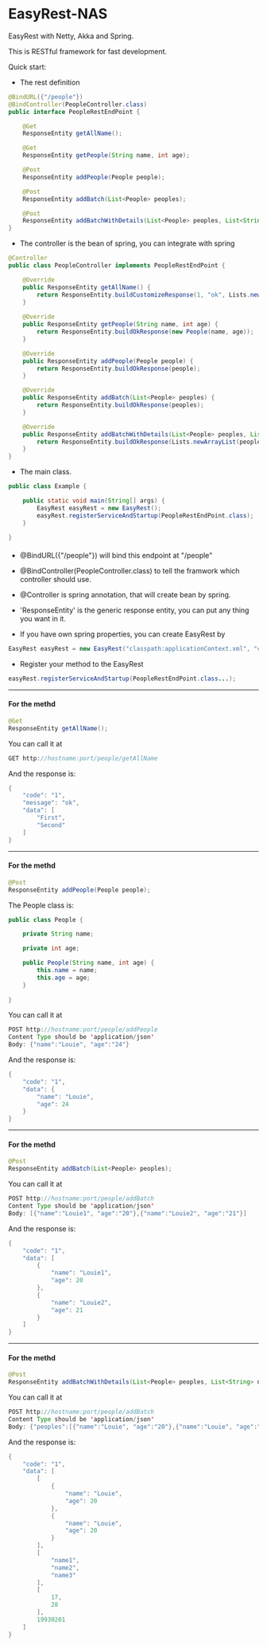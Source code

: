 # EasyRest-NAS

EasyRest with Netty, Akka and Spring.

This is RESTful framework for fast development.

Quick start:

* The rest definition
```java
@BindURL({"/people"})
@BindController(PeopleController.class)
public interface PeopleRestEndPoint {

    @Get
    ResponseEntity getAllName();

    @Get
    ResponseEntity getPeople(String name, int age);

    @Post
    ResponseEntity addPeople(People people);

    @Post
    ResponseEntity addBatch(List<People> peoples);

    @Post
    ResponseEntity addBatchWithDetails(List<People> peoples, List<String> name, List<Integer> age, long birth);
}
```

* The controller is the bean of spring, you can integrate with spring  
```java
@Controller
public class PeopleController implements PeopleRestEndPoint {

    @Override
    public ResponseEntity getAllName() {
        return ResponseEntity.buildCustomizeResponse(1, "ok", Lists.newArrayList("First", "Second"));
    }
    
    @Override
    public ResponseEntity getPeople(String name, int age) {
        return ResponseEntity.buildOkResponse(new People(name, age));
    }

    @Override
    public ResponseEntity addPeople(People people) {
        return ResponseEntity.buildOkResponse(people);
    }

    @Override
    public ResponseEntity addBatch(List<People> peoples) {
        return ResponseEntity.buildOkResponse(peoples);
    }

    @Override
    public ResponseEntity addBatchWithDetails(List<People> peoples, List<String> name, List<Integer> age, long birth) {
        return ResponseEntity.buildOkResponse(Lists.newArrayList(peoples, name, age, birth));
    }
}
```

* The main class.
```java
public class Example {

    public static void main(String[] args) {
        EasyRest easyRest = new EasyRest();
        easyRest.registerServiceAndStartup(PeopleRestEndPoint.class);
    }

}
```

####
* @BindURL({"/people"}) will bind this endpoint at "/people"

* @BindController(PeopleController.class) to tell the framwork which controller should use.

* @Controller is spring annotation, that will create bean by spring.

* 'ResponseEntity' is the generic response entity, you can put any thing you want in it.

* If you have own spring properties, you can create EasyRest by
```java
EasyRest easyRest = new EasyRest("classpath:applicationContext.xml", "classpath:applicationContext-01.xml"...);
```
* Register your method to the EasyRest 
```java
easyRest.registerServiceAndStartup(PeopleRestEndPoint.class...);
```

***
#### For the methd 
```java
@Get
ResponseEntity getAllName();
```
You can call it at 
```java
GET http://hostname:port/people/getAllName
```
And the response is:
```java
{
    "code": "1",
    "message": "ok",
    "data": [
        "First",
        "Second"
    ]
}
```

***
#### For the methd 
```java
@Post
ResponseEntity addPeople(People people);
```
The People class is:
```java
public class People {

    private String name;

    private int age;

    public People(String name, int age) {
        this.name = name;
        this.age = age;
    }
    
}
```
You can call it at 
```java
POST http://hostname:port/people/addPeople
Content Type should be 'application/json'
Body: {"name":"Louie", "age":"24"}
```
And the response is:
```java
{
    "code": "1",
    "data": {
        "name": "Louie",
        "age": 24
    }
}
```

***
#### For the methd 
```java
@Post
ResponseEntity addBatch(List<People> peoples);
```
You can call it at 
```java
POST http://hostname:port/people/addBatch
Content Type should be 'application/json'
Body: [{"name":"Louie1", "age":"20"},{"name":"Louie2", "age":"21"}]
```
And the response is:
```java
{
    "code": "1",
    "data": [
        {
            "name": "Louie1",
            "age": 20
        },
        {
            "name": "Louie2",
            "age": 21
        }
    ]
}
```

***
#### For the methd 
```java
@Post
ResponseEntity addBatchWithDetails(List<People> peoples, List<String> name, List<Integer> age, long birth);
```
You can call it at 
```java
POST http://hostname:port/people/addBatch
Content Type should be 'application/json'
Body: {"peoples":[{"name":"Louie", "age":"20"},{"name":"Louie", "age":"20"}], "name":["name1", "name2", "name3"], "age":[17,28], "birth":19930201}
```
And the response is:
```java
{
    "code": "1",
    "data": [
        [
            {
                "name": "Louie",
                "age": 20
            },
            {
                "name": "Louie",
                "age": 20
            }
        ],
        [
            "name1",
            "name2",
            "name3"
        ],
        [
            17,
            28
        ],
        19930201
    ]
}
```
